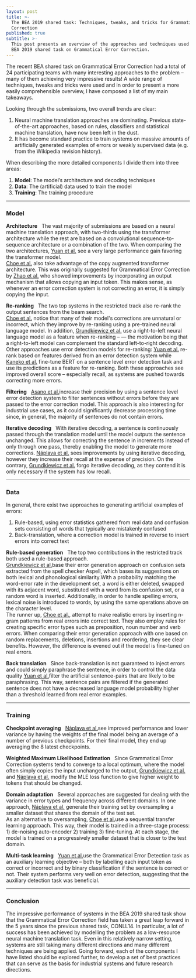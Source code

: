```yaml
---
layout: post
title: >-
  The BEA 2019 shared task: Techniques, tweaks, and tricks for Grammatical Error
  Correction
published: true
subtitle: >-
  This post presents an overview of the approaches and techniques used in the
  BEA 2019 shared task on Grammatical Error Correction.
---
```

The recent BEA shared task on Grammatical Error Correction had a total of 24 participating teams with many interesting approaches to the problem – many of them achieving very impressive results! A wide range of techniques, tweaks and tricks were used and in order to present a more easily comprehensible overview, I have composed a list of my main takeaways.

Looking through the submissions, two overall trends are clear:
1.	Neural machine translation approaches are dominating. Previous state-of-the-art approaches, based on rules, classifiers and statistical machine translation, have now been left in the dust.
2.	It has become standard practice to train systems on massive amounts of artificially generated examples of errors or weakly supervised data (e.g. from the Wikipedia revision history).

When describing the more detailed components I divide them into three areas:
1.	**Model**: The model’s architecture and decoding techniques
2.	**Data**: The (artificial) data used to train the model
3.	**Training**: The training procedure

---

### Model

**Architecture** &nbsp; The vast majority of submissions are based on a neural machine translation approach, with two-thirds using the transformer architecture while the rest are based on a convolutional sequence-to-sequence architecture or a combination of the two. When comparing the two architectures, [Yuan et al.](https://www.aclweb.org/anthology/W19-4424) see a very large performance gain favoring the transformer model.<br/>
[Choe et al.](https://www.aclweb.org/anthology/W19-4423) also take advantage of the copy augmented transformer architecture. This was originally suggested for Grammatical Error Correction by [Zhao et al.](https://arxiv.org/pdf/1903.00138.pdf) who showed improvements by incorporating an output mechanism that allows copying an input token. This makes sense, as whenever an error correction system is not correcting an error, it is simply copying the input.

**Re-ranking** &nbsp; The two top systems in the restricted track also re-rank the output sentences from the beam search.<br/>
[Choe et al.](https://www.aclweb.org/anthology/W19-4423) notice that many of their model&#39;s corrections are unnatural or incorrect, which they improve by re-ranking using a pre-trained neural language model. In addition, [Grundkiewicz et al.](https://kheafield.com/papers/edinburgh/bea19.pdf) use a right-to-left neural language model as a feature when re-ranking &ndash; &mdash; the motivation being that a right-to-left model can complement the standard left-to-right decoding.<br/>
Other approaches use error detection models for re-ranking: [Yuan et al.](https://www.aclweb.org/anthology/W19-4424) re-rank based on features derived from an error detection system while [Kaneko et al.](https://www.aclweb.org/anthology/W19-4422) fine-tune BERT on a sentence level error detection task and use its predictions as a feature for re-ranking. Both these approaches see improved overall score – especially recall, as systems are pushed towards correcting more errors.

**Filtering** &nbsp; [Asano et al.](https://www.aclweb.org/anthology/W19-4418)increase their precision by using a sentence level error detection system to filter sentences without errors before they are passed to the error correction model. This approach is also interesting for industrial use cases, as it could significantly decrease processing time since, in general, the majority of sentences do not contain errors.

**Iterative decoding** &nbsp; With iterative decoding, a sentence is continuously passed through the translation model until the model outputs the sentence unchanged. This allows for correcting the sentence in increments instead of only through one pass, thereby enabling the model to generate more corrections. [Náplava et al.](https://www.aclweb.org/anthology/W19-4419) sees improvements by using iterative decoding, however they increase their recall at the expense of precision. On the contrary, [Grundkiewicz et al.](https://kheafield.com/papers/edinburgh/bea19.pdf) forgo iterative decoding, as they contend it is only necessary if the system has low recall.

---

### Data

In general, there exist two approaches to generating artificial examples of errors:
1. Rule-based, using error statistics gathered from real data and confusion sets consisting of words that typically are mistakenly confused
2. Back-translation, where a correction model is trained in reverse to insert errors into correct text

**Rule-based generation** &nbsp; The top two contributions in the restricted track both used a rule-based approach.<br/>
[Grundkiewicz et al.](https://kheafield.com/papers/edinburgh/bea19.pdf)base their error generation approach on confusion sets extracted from the spell checker Aspell, which bases its suggestions on both lexical and phonological similarity.With a probability matching the word-error rate in the development set, a word is either deleted, swapped with its adjacent word, substituted with a word from its confusion set, or a random word is inserted. Additionally, in order to handle spelling errors, lexical noise is introduced to words, by using the same operations above on the character level.<br/>
The runner up, [Choe et al.](https://www.aclweb.org/anthology/W19-4423), attempt to make realistic errors by inserting n-gram patterns from real errors into correct text. They also employ rules for creating specific error types such as preposition, noun number and verb errors. When comparing their error generation approach with one based on random replacements, deletions, insertions and reordering, they see clear benefits. However, the difference is evened out if the model is fine-tuned on real errors.

**Back translation** &nbsp; Since back-translation is not guaranteed to inject errors and could simply paraphrase the sentence, in order to control the data quality [Yuan et al.](https://www.aclweb.org/anthology/W19-4424)filter the artificial sentence-pairs that are likely to be paraphrasing. This way, sentence pairs are filtered if the generated sentence does not have a decreased language model probability higher than a threshold learned from real error examples.

---

### Training

**Checkpoint averaging** &nbsp; [Náplava et al.](https://www.aclweb.org/anthology/W19-4419)see improved performance and lower variance by having the weights of the final model being an average of a number of previous checkpoints. For their final model, they end up averaging the 8 latest checkpoints.

**Weighted Maximum Likelihood Estimation** &nbsp; Since Grammatical Error Correction systems tend to converge to a local optimum, where the model often simply copies the input unchanged to the output, [Grundkiewicz et al.](https://kheafield.com/papers/edinburgh/bea19.pdf) and [Náplava et al.](https://www.aclweb.org/anthology/W19-4419) modify the MLE loss function to give higher weight to tokens that should be changed.

**Domain adaptation** &nbsp; Several approaches are suggested for dealing with the variance in error types and frequency across different domains. In one approach, [Náplava et al.](https://www.aclweb.org/anthology/W19-4419) generate their training set by oversampling a smaller dataset that shares the domain of the test set.<br/>
As an alternative to oversampling, [Choe et al.](https://www.aclweb.org/anthology/W19-4423)use a sequential transfer learning approach. This way, their model is trained in a three-stage process: 1) de-noising auto-encoder 2) training 3) fine-tuning.  At each stage, the model is trained on a progressively smaller dataset that is closer to the test domain.

**Multi-task learning** &nbsp; [Yuan et al.](https://www.aclweb.org/anthology/W19-4424)use the Grammatical Error Detection task as an auxiliary learning objective – both by labelling each input token as correct or incorrect and by binary classification if the sentence is correct or not. Their system performs very well on error detection, suggesting that the auxiliary detection task was beneficial.

---

### Conclusion

The impressive performance of systems in the BEA 2019 shared task show that the Grammatical Error Correction field has taken a great leap forward in the 5 years since the previous shared task, CONLL14. In particular, a lot of success has been achieved by modelling the problem as a low-resource neural machine translation task. Even in this relatively narrow setting, systems are still taking many different directions and many different techniques are being applied.
Going forward, each of the components I have listed should be explored further, to develop a set of best practices that can serve as the basis for industrial systems and future research directions.








